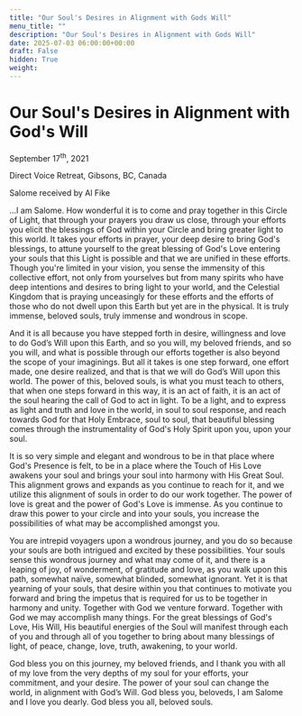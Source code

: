 ```yaml
---
title: "Our Soul's Desires in Alignment with Gods Will"
menu_title: ""
description: "Our Soul's Desires in Alignment with Gods Will"
date: 2025-07-03 06:00:00+00:00
draft: False
hidden: True
weight:
---
```

# Our Soul's Desires in Alignment with God's Will

September 17<sup>th</sup>, 2021

Direct Voice Retreat, Gibsons, BC, Canada

Salome received by Al Fike

...I am Salome. How wonderful it is to come and pray together in this Circle of Light, that through your prayers you draw us close, through your efforts you elicit the blessings of God within your Circle and bring greater light to this world. It takes your efforts in prayer, your deep desire to bring God's blessings, to attune yourself to the great blessing of God's Love entering your souls that this Light is possible and that we are unified in these efforts. Though you're limited in your vision, you sense the immensity of this collective effort, not only from yourselves but from many spirits who have deep intentions and desires to bring light to your world, and the Celestial Kingdom that is praying unceasingly for these efforts and the efforts of those who do not dwell upon this Earth but yet are in the physical. It is truly immense, beloved souls, truly immense and wondrous in scope.

And it is all because you have stepped forth in desire, willingness and love to do God’s Will upon this Earth, and so you will, my beloved friends, and so you will, and what is possible through our efforts together is also beyond the scope of your imaginings. But all it takes is one step forward, one effort made, one desire realized, and that is that we will do God’s Will upon this world. The power of this, beloved souls, is what you must teach to others, that when one steps forward in this way, it is an act of faith, it is an act of the soul hearing the call of God to act in light. To be a light, and to express as light and truth and love in the world, in soul to soul response, and reach towards God for that Holy Embrace, soul to soul, that beautiful blessing comes through the instrumentality of God's Holy Spirit upon you, upon your soul.

It is so very simple and elegant and wondrous to be in that place where God's Presence is felt, to be in a place where the Touch of His Love awakens your soul and brings your soul into harmony with His Great Soul. This alignment grows and expands as you continue to reach for it, and we utilize this alignment of souls in order to do our work together. The power of love is great and the power of God's Love is immense. As you continue to draw this power to your circle and into your souls, you increase the possibilities of what may be accomplished amongst you.

You are intrepid voyagers upon a wondrous journey, and you do so because your souls are both intrigued and excited by these possibilities. Your souls sense this wondrous journey and what may come of it, and there is a leaping of joy, of wonderment, of gratitude and love, as you walk upon this path, somewhat naïve, somewhat blinded, somewhat ignorant. Yet it is that yearning of your souls, that desire within you that continues to motivate you forward and bring the impetus that is required for us to be together in harmony and unity. Together with God we venture forward. Together with God we may accomplish many things. For the great blessings of God's Love, His Will, His beautiful energies of the Soul will manifest through each of you and through all of you together to bring about many blessings of light, of peace, change, love, truth, awakening, to your world.

God bless you on this journey, my beloved friends, and I thank you with all of my love from the very depths of my soul for your efforts, your commitment, and your desire. The power of your soul can change the world, in alignment with God’s Will. God bless you, beloveds, I am Salome and I love you dearly. God bless you all, beloved souls.
